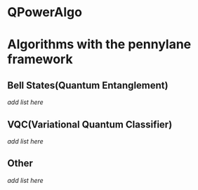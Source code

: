 # QPowerAlgo

# Algorithms with the pennylane framework

## Bell States(Quantum Entanglement)
_add list here_

## VQC(Variational Quantum Classifier)
_add list here_

## Other
_add list here_